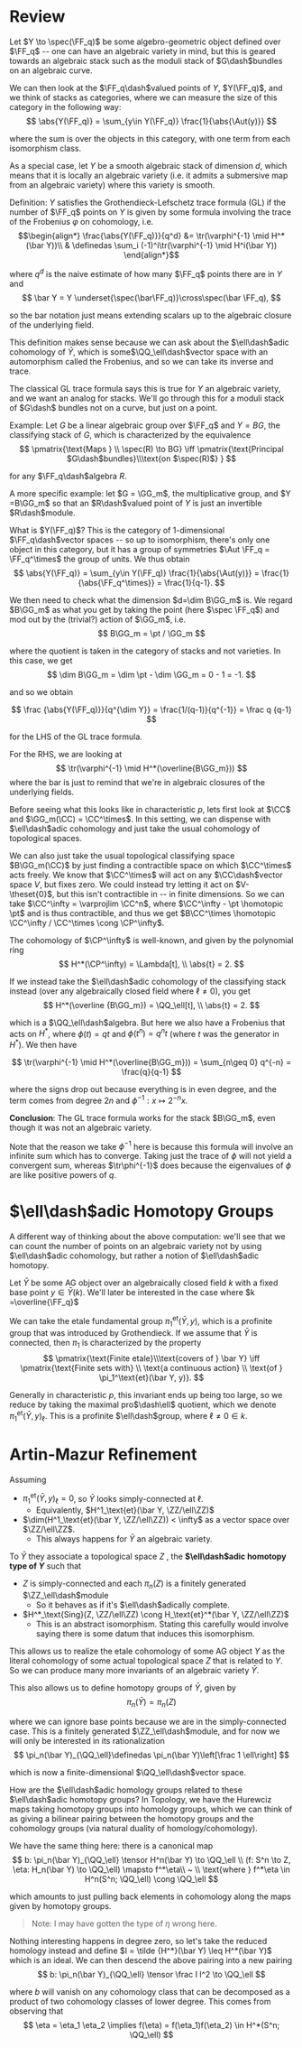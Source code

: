 # Review
Let $Y \to \spec(\FF_q)$ be some algebro-geometric object defined over $\FF_q$ -- one can have an algebraic variety in mind, but this is geared towards an algebraic stack such as the moduli stack of $G\dash$bundles on an algebraic curve.

We can then look at the $\FF_q\dash$valued points of $Y$, $Y(\FF_q)$, and we think of stacks as categories, where we can measure the size of this category in the following way:
$$
\abs{Y(\FF_q)} = \sum_{y\in Y(\FF_q)} \frac{1}{\abs{\Aut(y)}}
$$

where the sum is over the objects in this category, with one term from each isomorphism class.

As a special case, let $Y$ be a smooth algebraic stack of dimension $d$, which means that it is locally an algebraic variety (i.e. it admits a submersive map from an algebraic variety) where this variety is smooth.

Definition: $Y$ satisfies the Grothendieck-Lefschetz trace formula (GL) if the number of $\FF_q$ points on $Y$ is given by some formula involving the trace of the Frobenius $\varphi$ on cohomology, i.e.
$$\begin{align*}
\frac{\abs{Y(\FF_q)}}{q^d} &= \tr(\varphi^{-1} \mid H^*(\bar Y))\\
& \definedas \sum_i (-1)^i\tr(\varphi^{-1} \mid H^i(\bar Y))
\end{align*}$$

where $q^d$ is the naive estimate of how many $\FF_q$ points there are in $Y$ and 
$$
\bar Y = Y \underset{\spec(\bar\FF_q)}\cross\spec(\bar \FF_q),
$$

so the bar notation just means extending scalars up to the algebraic closure of the underlying field.

This definition makes sense because we can ask about the $\ell\dash$adic cohomology of $\bar Y$, which is some$\QQ_\ell\dash$vector space with an automorphism called the Frobenius, and so we can take its inverse and trace.

The classical GL trace formula says this is true for $Y$ an algebraic variety, and we want an analog for stacks. We'll go through this for a moduli stack of $G\dash$ bundles not on a curve, but just on a point.

Example: Let $G$ be a linear algebraic group over $\FF_q$ and $Y=BG$, the classifying stack of $G$, which is characterized by the equivalence
$$
\pmatrix{\text{Maps } \\ \spec(R) \to BG} \iff \pmatrix{\text{Principal $G\dash$bundles}\\\text{on $\spec(R)$} }
$$

for any $\FF_q\dash$algebra $R$.

A more specific example: let $G = \GG_m$, the multiplicative group, and $Y =B\GG_m$ so that an $R\dash$valued point of $Y$ is just an invertible $R\dash$module. 

What is $Y(\FF_q)$? This is the category of 1-dimensional $\FF_q\dash$vector spaces -- so up to isomorphism, there's only one object in this category, but it has a group of symmetries $\Aut \FF_q = \FF_q^\times$ the group of units. We thus obtain
$$
\abs{Y(\FF_q)} = \sum_{y\in Y(\FF_q)} \frac{1}{\abs{\Aut(y)}} = \frac{1}{\abs{\FF_q^\times}} = \frac{1}{q-1}.
$$

We then need to check what the dimension $d=\dim B\GG_m$ is. We regard $B\GG_m$ as what you get by taking the point (here $\spec \FF_q$) and mod out by the (trivial?) action of $\GG_m$, i.e.
$$
B\GG_m = \pt / \GG_m
$$

where the quotient is taken in the category of stacks and not varieties. In this case, we get 
$$
\dim B\GG_m = \dim \pt - \dim \GG_m = 0 - 1 = -1.
$$

and so we obtain 

$$
\frac {\abs{Y(\FF_q)}}{q^{\dim Y}} = \frac{1/(q-1)}{q^{-1}} = \frac q {q-1}
$$

for the LHS of the GL trace formula.

For the RHS, we are looking at 
$$
\tr(\varphi^{-1} \mid H^*(\overline{B\GG_m}))
$$
where the bar is just to remind that we're in algebraic closures of the underlying fields.

Before seeing what this looks like in characteristic $p$, lets first look at $\CC$ and $\GG_m(\CC) = \CC^\times$. In this setting, we can dispense with $\ell\dash$adic cohomology and just take the usual cohomology of topological spaces. 

We can also just take the usual topological classifying space $B\GG_m(\CC)$ by just finding a contractible space on which $\CC^\times$ acts freely. We know that $\CC^\times$ will act on any $\CC\dash$vector space $V$, but fixes zero. We could instead try letting it act on $V-\theset{0}$, but this isn't contractible in -- in finite dimensions. So we can take $\CC^\infty = \varprojlim \CC^n$, where $\CC^\infty - \pt \homotopic \pt$ and is thus contractible, and thus we get $B\CC^\times \homotopic \CC^\infty / \CC^\times \cong \CP^\infty$.

The cohomology of $\CP^\infty$ is well-known, and given by the polynomial ring
$$
H^*(\CP^\infty) = \Lambda[t], \\ \abs{t} = 2.
$$

If we instead take the $\ell\dash$adic cohomology of the classifying stack instead (over any algebraically closed field where $\ell\neq 0$), you get
$$
H^*(\overline {B\GG_m}) = \QQ_\ell[t], \\ \abs{t} = 2.
$$

which is a $\QQ_\ell\dash$algebra. But here we also have a Frobenius that acts on $H^*$, where $\phi(t) = qt$ and $\phi(t^n) = q^nt$ (where $t$ was the generator in $H^*$). We then have

$$
\tr(\varphi^{-1} \mid H^*(\overline{B\GG_m})) = \sum_{n\geq 0} q^{-n} = \frac{q}{q-1}
$$

where the signs drop out because everything is in even degree, and the term comes from degree $2n$ and $\phi^{-1}: x\mapsto 2^{-n} x$.

**Conclusion**: The GL trace formula works for the stack $B\GG_m$, even though it was not an algebraic variety.

Note that the reason we take $\phi^{-1}$ here is because this formula will involve an infinite sum which has to converge. Taking just the trace of $\phi$ will not yield a convergent sum, whereas $\tr\phi^{-1}$ does because the eigenvalues of $\phi$ are like positive powers of $q$.

# $\ell\dash$adic Homotopy Groups
A different way of thinking about the above computation: we'll see that we can count the number of points on an algebraic variety not by using $\ell\dash$adic cohomology, but rather a notion of $\ell\dash$adic homotopy.

Let $\bar Y$ be some AG object over an algebraically closed field $k$ with a fixed base point $y\in\bar Y(k)$. We'll later be interested in the case where $k =\overline{\FF_q}$

We can take the etale fundamental group $\pi_1^\text{et}(\bar Y, y)$, which is a profinite group that was introduced by Grothendieck. If we assume that $\bar Y$ is connected, then $\pi_1$ is characterized by the property
$$
\pmatrix{\text{Finite etale}\\\text{covers of } \bar Y} \iff \pmatrix{\text{Finite sets with} \\ \text{a continuous action} \\ \text{of } \pi_1^\text{et}(\bar Y, y)}.
$$

Generally in characteristic $p$, this invariant ends up being too large, so we reduce by taking the maximal pro$\dash\ell$ quotient, which we denote $\pi_1^\text{et}(\bar Y, y)_\ell$. This is a profinite $\ell\dash$group, where $\ell\neq 0 \in k$.

# Artin-Mazur Refinement

Assuming 
- $\pi_1^\text{et}(\bar Y, y)_\ell = 0$, so $\bar Y$ looks simply-connected at $\ell$.
  - Equivalently, $H^1_\text{et}(\bar Y, \ZZ/\ell\ZZ)$
- $\dim(H^1_\text{et}(\bar Y, \ZZ/\ell\ZZ)) < \infty$ as a vector space over $\ZZ/\ell\ZZ$.
  - This always happens for $\bar Y$ an algebraic variety.


To $\bar Y$ they associate a topological space $Z$ , the **$\ell\dash$adic homotopy type of $Y$** such that
- $Z$ is simply-connected and each $\pi_n(Z)$ is a finitely generated $\ZZ_\ell\dash$module
  - So it behaves as if it's $\ell\dash$adically complete.
- $H^*_\text{Sing}(Z, \ZZ/\ell\ZZ) \cong H_\text{et}^*(\bar Y, \ZZ/\ell\ZZ)$
  - This is an abstract isomorphism. Stating this carefully would involve saying there is some datum that induces this isomorphism.


This allows us to realize the etale cohomology of some AG object $Y$ as the literal cohomology of some actual topological space $Z$ that is related to $Y$. So we can produce many more invariants of an algebraic variety $\bar Y$.

This also allows us to define homotopy groups of $\bar Y$, given by 
$$
\pi_n(\bar Y) = \pi_n(Z)
$$

where we can ignore base points because we are in the simply-connected case. This is a finitely generated $\ZZ_\ell\dash$module, and for now we will only be interested in its rationalization 
$$
\pi_n(\bar Y)_{\QQ_\ell}\definedas \pi_n(\bar Y)\left[\frac 1 \ell\right]
$$

which is now a finite-dimensional $\QQ_\ell\dash$vector space.

How are the $\ell\dash$adic homology groups related to these $\ell\dash$adic homotopy groups? In Topology, we have the Hurewciz maps taking homotopy groups into homology groups, which we can think of as giving a bilinear pairing between the homotopy groups and the cohomology groups (via natural duality of homology/cohomology).

We have the same thing here: there is a canonical map
$$
b: \pi_n(\bar Y)_{\QQ_\ell} \tensor H^n(\bar Y) \to \QQ_\ell \\
(f: S^n \to Z, \eta: H_n(\bar Y) \to \QQ_\ell) \mapsto f^*\eta\\ ~ \\
\text{where } f^*\eta \in H^n(S^n; \QQ_\ell) \cong \QQ_\ell
$$


which amounts to just pulling back elements in cohomology along the maps given by homotopy groups.

> Note: I may have gotten the type of $\eta$ wrong here.

Nothing interesting happens in degree zero, so let's take the reduced homology instead and define $I = \tilde {H^*}(\bar Y) \leq H^*(\bar Y)$ which is an ideal. We can then descend the above pairing into a new pairing
$$
b: \pi_n(\bar Y)_{\QQ_\ell} \tensor \frac I I^2 \to \QQ_\ell
$$

where $b$ will vanish on any cohomology class that can be decomposed as a product of two cohomology classes of lower degree. This comes from observing that 
$$
\eta = \eta_1 \eta_2 \implies f(\eta) = f(\eta_1)f(\eta_2) \in H^*(S^n; \QQ_\ell)
$$

